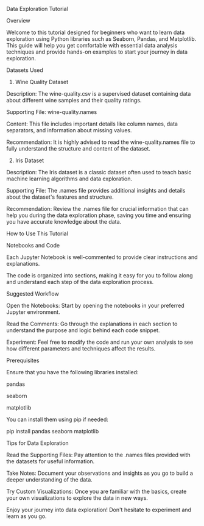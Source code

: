 Data Exploration Tutorial

Overview

Welcome to this tutorial designed for beginners who want to learn data exploration using Python libraries such as Seaborn, Pandas, and Matplotlib. This guide will help you get comfortable with essential data analysis techniques and provide hands-on examples to start your journey in data exploration.

Datasets Used

1. Wine Quality Dataset

Description: The wine-quality.csv is a supervised dataset containing data about different wine samples and their quality ratings.

Supporting File: wine-quality.names

Content: This file includes important details like column names, data separators, and information about missing values.

Recommendation: It is highly advised to read the wine-quality.names file to fully understand the structure and content of the dataset.

2. Iris Dataset

Description: The Iris dataset is a classic dataset often used to teach basic machine learning algorithms and data exploration.

Supporting File: The .names file provides additional insights and details about the dataset's features and structure.

Recommendation: Review the .names file for crucial information that can help you during the data exploration phase, saving you time and ensuring you have accurate knowledge about the data.

How to Use This Tutorial

Notebooks and Code

Each Jupyter Notebook is well-commented to provide clear instructions and explanations.

The code is organized into sections, making it easy for you to follow along and understand each step of the data exploration process.

Suggested Workflow

Open the Notebooks: Start by opening the notebooks in your preferred Jupyter environment.

Read the Comments: Go through the explanations in each section to understand the purpose and logic behind each code snippet.

Experiment: Feel free to modify the code and run your own analysis to see how different parameters and techniques affect the results.

Prerequisites

Ensure that you have the following libraries installed:

pandas

seaborn

matplotlib

You can install them using pip if needed:

pip install pandas seaborn matplotlib

Tips for Data Exploration

Read the Supporting Files: Pay attention to the .names files provided with the datasets for useful information.

Take Notes: Document your observations and insights as you go to build a deeper understanding of the data.

Try Custom Visualizations: Once you are familiar with the basics, create your own visualizations to explore the data in new ways.

Enjoy your journey into data exploration! Don't hesitate to experiment and learn as you go.


